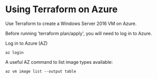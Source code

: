# Using Terraform on Azure

Use Terraform to create a Windows Server 2016 VM on Azure.

Before running 'terraform plan/apply', you will need to log in to Azure.

Log in to Azure (AZ)

`az login`

A useful AZ command to list image types available:

`az vm image list --output table`